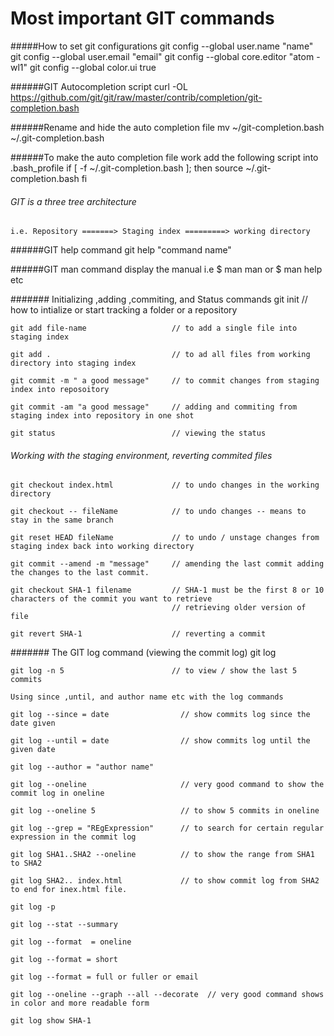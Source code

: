 # Most important GIT commands

#####How to set git configurations
    git config --global user.name "name"
    git config --global user.email "email"
    git config --global core.editor "atom -wl1"
    git config --global color.ui true

######GIT Autocompletion script
    curl -OL https://github.com/git/git/raw/master/contrib/completion/git-completion.bash

######Rename and hide the auto completion file
    mv ~/git-completion.bash ~/.git-completion.bash

######To make the auto completion file work add the following script into .bash_profile
    if [ -f ~/.git-completion.bash ]; then
      source ~/.git-completion.bash
      fi
      
###### GIT is a three tree architecture

    i.e. Repository =======> Staging index =========> working directory
    
######GIT help command
    git help "command name"
    
######GIT man command
   display the manual i.e $ man man or $ man help etc
   
####### Initializing ,adding ,commiting, and Status commands
    git init                            // how to intialize or start tracking a folder or a repository
    
    git add file-name                   // to add a single file into staging index
    
    git add .                           // to ad all files from working directory into staging index
    
    git commit -m " a good message"     // to commit changes from staging index into reposoitory
    
    git commit -am "a good message"     // adding and commiting from staging index into repository in one shot
    
    git status                          // viewing the status 

###### Working with the staging environment, reverting commited files
    git checkout index.html             // to undo changes in the working directory
    
    git checkout -- fileName            // to undo changes -- means to stay in the same branch
    
    git reset HEAD fileName             // to undo / unstage changes from staging index back into working directory
    
    git commit --amend -m "message"     // amending the last commit adding the changes to the last commit.
    
    git checkout SHA-1 filename         // SHA-1 must be the first 8 or 10 characters of the commit you want to retrieve
                                        // retrieving older version of file

    git revert SHA-1                    // reverting a commit

    


    
####### The GIT log command (viewing the commit log)
    git log
    
    git log -n 5                        // to view / show the last 5 commits
    
    Using since ,until, and author name etc with the log commands
    
    git log --since = date                // show commits log since the date given
    
    git log --until = date                // show commits log until the given date
    
    git log --author = "author name"
    
    git log --oneline                     // very good command to show the commit log in oneline
    
    git log --oneline 5                   // to show 5 commits in oneline
    
    git log --grep = "REgExpression"      // to search for certain regular expression in the commit log
    
    git log SHA1..SHA2 --oneline          // to show the range from SHA1 to SHA2
    
    git log SHA2.. index.html             // to show commit log from SHA2 to end for inex.html file.
    
    git log -p
    
    git log --stat --summary
    
    git log --format  = oneline
    
    git log --format = short
    
    git log --format = full or fuller or email
    
    git log --oneline --graph --all --decorate  // very good command shows in color and more readable form
    
    git log show SHA-1
    

    
    
